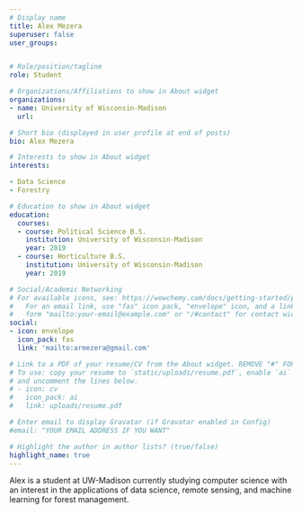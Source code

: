 ```yaml
---
# Display name
title: Alex Mezera
superuser: false
user_groups: 


# Role/position/tagline
role: Student

# Organizations/Affiliations to show in About widget
organizations:
- name: University of Wisconsin-Madison
  url: 

# Short bio (displayed in user profile at end of posts)
bio: Alex Mezera

# Interests to show in About widget
interests:

- Data Science
- Forestry

# Education to show in About widget
education:
  courses:
  - course: Political Science B.S. 
    institution: University of Wisconsin-Madison
    year: 2019
  - course: Horticulture B.S.
    institution: University of Wisconsin-Madison
    year: 2019

# Social/Academic Networking
# For available icons, see: https://wowchemy.com/docs/getting-started/page-builder/#icons
#   For an email link, use "fas" icon pack, "envelope" icon, and a link in the
#   form "mailto:your-email@example.com" or "/#contact" for contact widget.
social:
- icon: envelope
  icon_pack: fas
  link: 'mailto:armezera@gmail.com'

# Link to a PDF of your resume/CV from the About widget. REMOVE "#" FOR ITEMS YOU WANT ME TO TRY.
# To use: copy your resume to `static/uploads/resume.pdf`, enable `ai` icons in `params.toml`,
# and uncomment the lines below.
# - icon: cv
#   icon_pack: ai
#   link: uploads/resume.pdf

# Enter email to display Gravatar (if Gravatar enabled in Config)
#email: "YOUR EMAIL ADDRESS IF YOU WANT"

# Highlight the author in author lists? (true/false)
highlight_name: true
---
```


Alex is a student at UW-Madison currently studying computer science with an interest in the applications of data science, remote sensing, and machine learning for forest management.









